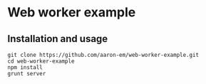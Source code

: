 # Web worker example

## Installation and usage
```
git clone https://github.com/aaron-em/web-worker-example.git
cd web-worker-example
npm install
grunt server
```
